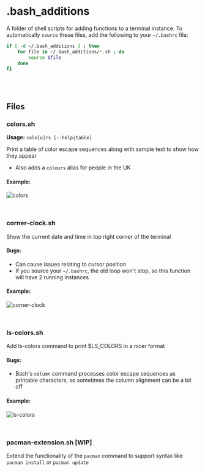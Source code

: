 # .bash_additions

A folder of shell scripts for adding functions to a terminal instance. To automatically `source` these files, add the following to your `~/.bashrc` file:

```bash
if [ -d ~/.bash_additions ] ; then
	for file in ~/.bash_additions/*.sh ; do
		source $file
	done
fi
```

<br><br>

## Files

### colors.sh

**Usage:** `colo[u]rs [--help|table]`

Print a table of color escape sequences along with sample text to show how they appear

- Also adds a `colours` alias for people in the UK

#### Example:

![colors](https://github.com/cheesits456/dot-files/raw/readme-images/colors.png)

<br>

### corner-clock.sh

Show the current date and time in top right corner of the terminal

#### Bugs:

- Can cause issues relating to cursor position
- If you source your `~/.bashrc`, the old loop won't stop, so this function will have 2 running instances

#### Example:

![corner-clock](https://github.com/cheesits456/dot-files/raw/readme-images/corner-clock.png)

<br>

### ls-colors.sh

Add ls-colors command to print $LS_COLORS in a nicer format

#### Bugs:

- Bash's `column` command processes color escape sequences as printable characters, so sometimes the column alignment can be a bit off

#### Example:

![ls-colors](https://github.com/cheesits456/dot-files/raw/readme-images/ls-colors.png)

<br>

### pacman-extension.sh [WIP]

Extend the functionality of the `pacman` command to support syntax like `pacman install` or `pacman update`
